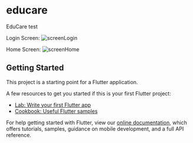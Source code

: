 # educare

EduCare test

Login Screen:
![screenLogin](https://user-images.githubusercontent.com/61827071/129493911-0b250575-cb7d-4007-9e94-f5f3fea13630.png)

Home Screen:
![screenHome](https://user-images.githubusercontent.com/61827071/129493922-19dcb3eb-a449-44b4-91c5-04b52d3f3aaf.png)


## Getting Started

This project is a starting point for a Flutter application.

A few resources to get you started if this is your first Flutter project:

- [Lab: Write your first Flutter app](https://flutter.dev/docs/get-started/codelab)
- [Cookbook: Useful Flutter samples](https://flutter.dev/docs/cookbook)

For help getting started with Flutter, view our
[online documentation](https://flutter.dev/docs), which offers tutorials,
samples, guidance on mobile development, and a full API reference.

